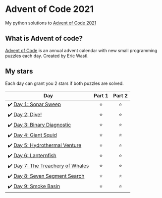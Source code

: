# Advent of Code 2021
My python solutions to [Advent of Code 2021](https://adventofcode.com/2021)

## What is Advent of code?
[Advent of Code](https://adventofcode.com/) is an annual advent calendar with new small programming puzzles each day. Created by Eric Wastl.

## My stars
Each day can grant you 2 stars if both puzzles are solved. 

| Day | Part 1 | Part 2 |
|---|:----:|:---:|
|✔️ [Day 1: Sonar Sweep](01) | ⭐️ | ⭐️ |
|✔️ [Day 2: Dive!](02) | ⭐️ | ⭐️ |
|✔️ [Day 3: Binary Diagnostic](03) | ⭐️ | ⭐️ |
|✔️ [Day 4: Giant Squid](04) | ⭐️ | ⭐️ |
|✔️ [Day 5: Hydrothermal Venture](05) | ⭐️ | ⭐️ |
|✔️ [Day 6: Lanternfish](06) | ⭐️ | ⭐️ |
|✔️ [Day 7: The Treachery of Whales](07) | ⭐️ | ⭐️ |
|✔️ [Day 8: Seven Segment Search](08) | ⭐️ | ⭐️ |
|✔️ [Day 9: Smoke Basin](09) | ⭐️ | ⭐️ |
